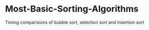 # Most-Basic-Sorting-Algorithms
Timing comparisions of bubble sort, selection sort and insertion sort
